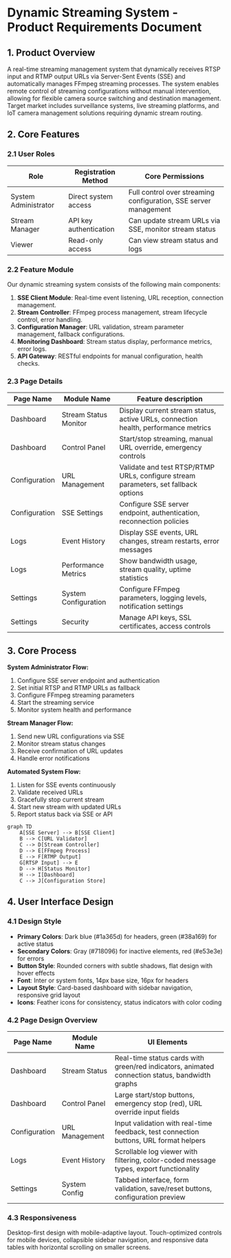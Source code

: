 # Dynamic Streaming System - Product Requirements Document

## 1. Product Overview
A real-time streaming management system that dynamically receives RTSP input and RTMP output URLs via Server-Sent Events (SSE) and automatically manages FFmpeg streaming processes.
The system enables remote control of streaming configurations without manual intervention, allowing for flexible camera source switching and destination management.
Target market includes surveillance systems, live streaming platforms, and IoT camera management solutions requiring dynamic stream routing.

## 2. Core Features

### 2.1 User Roles
| Role | Registration Method | Core Permissions |
|------|---------------------|------------------|
| System Administrator | Direct system access | Full control over streaming configuration, SSE server management |
| Stream Manager | API key authentication | Can update stream URLs via SSE, monitor stream status |
| Viewer | Read-only access | Can view stream status and logs |

### 2.2 Feature Module
Our dynamic streaming system consists of the following main components:
1. **SSE Client Module**: Real-time event listening, URL reception, connection management.
2. **Stream Controller**: FFmpeg process management, stream lifecycle control, error handling.
3. **Configuration Manager**: URL validation, stream parameter management, fallback configurations.
4. **Monitoring Dashboard**: Stream status display, performance metrics, error logs.
5. **API Gateway**: RESTful endpoints for manual configuration, health checks.

### 2.3 Page Details
| Page Name | Module Name | Feature description |
|-----------|-------------|---------------------|
| Dashboard | Stream Status Monitor | Display current stream status, active URLs, connection health, performance metrics |
| Dashboard | Control Panel | Start/stop streaming, manual URL override, emergency controls |
| Configuration | URL Management | Validate and test RTSP/RTMP URLs, configure stream parameters, set fallback options |
| Configuration | SSE Settings | Configure SSE server endpoint, authentication, reconnection policies |
| Logs | Event History | Display SSE events, URL changes, stream restarts, error messages |
| Logs | Performance Metrics | Show bandwidth usage, stream quality, uptime statistics |
| Settings | System Configuration | Configure FFmpeg parameters, logging levels, notification settings |
| Settings | Security | Manage API keys, SSL certificates, access controls |

## 3. Core Process

**System Administrator Flow:**
1. Configure SSE server endpoint and authentication
2. Set initial RTSP and RTMP URLs as fallback
3. Configure FFmpeg streaming parameters
4. Start the streaming service
5. Monitor system health and performance

**Stream Manager Flow:**
1. Send new URL configurations via SSE
2. Monitor stream status changes
3. Receive confirmation of URL updates
4. Handle error notifications

**Automated System Flow:**
1. Listen for SSE events continuously
2. Validate received URLs
3. Gracefully stop current stream
4. Start new stream with updated URLs
5. Report status back via SSE or API

```mermaid
graph TD
    A[SSE Server] --> B[SSE Client]
    B --> C[URL Validator]
    C --> D[Stream Controller]
    D --> E[FFmpeg Process]
    E --> F[RTMP Output]
    G[RTSP Input] --> E
    D --> H[Status Monitor]
    H --> I[Dashboard]
    C --> J[Configuration Store]
```

## 4. User Interface Design

### 4.1 Design Style
- **Primary Colors**: Dark blue (#1a365d) for headers, green (#38a169) for active status
- **Secondary Colors**: Gray (#718096) for inactive elements, red (#e53e3e) for errors
- **Button Style**: Rounded corners with subtle shadows, flat design with hover effects
- **Font**: Inter or system fonts, 14px base size, 16px for headers
- **Layout Style**: Card-based dashboard with sidebar navigation, responsive grid layout
- **Icons**: Feather icons for consistency, status indicators with color coding

### 4.2 Page Design Overview
| Page Name | Module Name | UI Elements |
|-----------|-------------|-------------|
| Dashboard | Stream Status | Real-time status cards with green/red indicators, animated connection status, bandwidth graphs |
| Dashboard | Control Panel | Large start/stop buttons, emergency stop (red), URL override input fields |
| Configuration | URL Management | Input validation with real-time feedback, test connection buttons, URL format helpers |
| Logs | Event History | Scrollable log viewer with filtering, color-coded message types, export functionality |
| Settings | System Config | Tabbed interface, form validation, save/reset buttons, configuration preview |

### 4.3 Responsiveness
Desktop-first design with mobile-adaptive layout. Touch-optimized controls for mobile devices, collapsible sidebar navigation, and responsive data tables with horizontal scrolling on smaller screens.